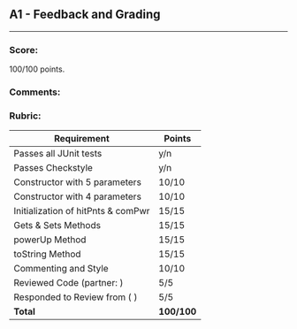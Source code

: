 ## A1 - Feedback and Grading
---
### Score:

100/100 points.

### Comments:

### Rubric:

| Requirement | Points |
| --- | --- |
| Passes all JUnit tests | y/n | 
| Passes Checkstyle | y/n |
| Constructor with 5 parameters | 10/10 |
| Constructor with 4 parameters |10/10 |
| Initialization of hitPnts & comPwr | 15/15 |
| Gets & Sets Methods | 15/15 |
| powerUp Method | 15/15 |
| toString Method | 15/15 |
| Commenting and Style |  10/10 |
| Reviewed Code (partner:    ) | 5/5 |
| Responded to Review from (     ) | 5/5 |
| **Total** | **100/100** |